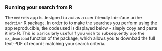 ### Running your search from R

The `medrxiv` app is designed to act as a user friendly interface to the `medrxivr` R package. In order to to make the searches you perform using the app reproducible, the code used is displayed below - simply copy and paste it into R. This is particularly useful if you wish to subsequently use the `mx_download` function of the package, which allows you to download the full text-PDF of records matching your search criteria.
